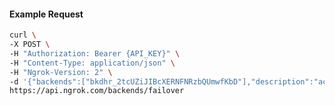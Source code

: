 <!-- Code generated for API Clients. DO NOT EDIT. -->

#### Example Request

```bash
curl \
-X POST \
-H "Authorization: Bearer {API_KEY}" \
-H "Content-Type: application/json" \
-H "Ngrok-Version: 2" \
-d '{"backends":["bkdhr_2tcUZiJIBcXERNFNRzbQUmwfKbD"],"description":"acme failover","metadata":"{\"environment\": \"staging\"}"}' \
https://api.ngrok.com/backends/failover
```
